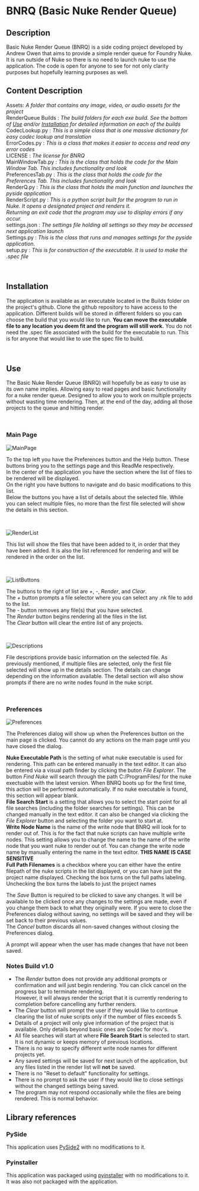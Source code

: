 # BNRQ (Basic Nuke Render Queue)


## Description
Basic Nuke Render Queue (BNRQ) is a side coding project developed by Andrew Owen that aims to provide a simple
render queue for Foundry Nuke. It is run outside of Nuke so there is no need to launch nuke to use the
application. The code is open for anyone to see for not only clarity purposes but hopefully learning
purposes as well. 

## Content Description
Assets: *A folder that contains any image, video, or audio assets for the project*
<br>RenderQueue Builds : *The build folders for each exe build. See the bottom of [Use](https://github.com/Andr3w0w3n/BNRQ/blob/main/README.md#use) and/or [Installation](https://github.com/Andr3w0w3n/BNRQ/blob/main/README.md#installation) for detailed information on each of the builds*
<br>CodecLookup.py : *This is a simple class that is one massive dictionary for easy codec lookup and translation*
<br>ErrorCodes.py : *This is a class that makes it easier to access and read any error codes*
<br>LICENSE : *The license for BNRQ*
<br>MainWindowTab.py : *This is the class that holds the code for the Main Window Tab. This includes functionality and look*
<br>PreferencesTab.py : *This is the class that holds the code for the Preferences Tab. This includes functionality and look*
<br>RenderQ.py : *This is the class that holds the main function and launches the pyside application*
<br>RenderScript.py : *This is a python script built for the program to run in Nuke. It opens a designated project and renders it.
<br>		&#9;Returning an exit code that the program may use to display errors if any occur.*
<br>settings.json : *The settings file holding all settings so they may be accessed next application launch*
<br>Settings.py : *This is the class that runs and manages settings for the pyside application.*
<br>setup.py : *This is for construction of the executable. It is used to make the .spec file*

<br>

## Installation
The application is available as an executable located in the Builds folder on the project's github. Clone the github repository
to have access to the application. Different builds will be stored in different folders so you can choose the build that you
would like to run. **You can move the executable file to any location you deem fit and the program will still work.**
You do not need the .spec file associated with the build for the executable to run. 
This is for anyone that would like to use the spec file to build.

<br>

## Use
The Basic Nuke Render Queue (BNRQ) will hopefully be as easy to use as its own name implies. Allowing easy to read pages and basic functionality for a nuke render queue.
Designed to allow you to work on multiple projects without wasting time rendering. Then, at the end of the day, adding all those projects to the queue and hitting render.

<br>

### Main Page

![MainPage](https://github.com/Andr3w0w3n/BNRQ/blob/main/Assets/ReadMe/MainPage.png)

To the top left you have the Preferences button and the Help button. These buttons bring you to the settings page and this ReadMe respectively. 
<br>In the center of the application you have the section where the list of files to be rendered will be displayed.
<br>On the right you have buttons to navigate and do basic modifications to this list. 
<br>Below the buttons you have a list of details about the selected file. While you can select multiple files, no more than the first file selected will show the details in this section.

<br>

![RenderList](https://github.com/Andr3w0w3n/BNRQ/blob/main/Assets/ReadMe/RenderList.png)

This list will show the files that have been added to it, in order that they have been added. It is also the list referenced for rendering and will be rendered in the order on the list.

<br>

![ListButtons](https://github.com/Andr3w0w3n/BNRQ/blob/main/Assets/ReadMe/ListButtons.png)

The buttons to the right of list are *+*, *-*, *Render*, and *Clear*. 
<br>The *+* button prompts a file selector where you can select any .nk file to add to the list. 
<br>The *-* button removes any file(s) that you have selected.
<br>The *Render* button begins rendering all the files in the list. 
<br>The *Clear* button will clear the entire list of any projects.

<br>

![Descriptions](https://github.com/Andr3w0w3n/BNRQ/blob/main/Assets/ReadMe/FileDescriptions.png)

File descriptions provide basic information on the selected file. As previously mentioned, if multiple files are selected, only the first file selected will show up in the details section.
The details can change depending on the information available. The detail section will also show prompts if there are no write nodes found in the nuke script. 

<br>

### Preferences

![Preferences](https://github.com/Andr3w0w3n/BNRQ/blob/main/Assets/ReadMe/PreferencesDialog.png)

The Preferences dialog will show up when the Preferences button on the main page is clicked. You cannot do any actions on the main page until you have closed the dialog.

**Nuke Executable Path** is the setting of what nuke executable is used for rendering. This path can be entered manually in the text editor. It can also be entered via a visual path finder by clicking the buton *File Explorer*.
The button *Find Nuke* will search through the path C:/ProgramFiles/ for the nuke exectuable with the latest version. When BNRQ boots up for the first time, this action will be performed automatically.
If no nuke executable is found, this section will appear blank.
<br>**File Search Start** is a setting that allows you to select the start point for all file searches (including the folder searches for settings). This can be changed manually in the text editor. it can also be changed via clicking
the *File Explorer* button and selecting the folder you want to start at.
<br>**Write Node Name** is the name of the write node that BNRQ will look for to render out of. This is for the fact that nuke scripts can have multiple write nodes. This setting allows you to change the name to the name of the write node
that you want nuke to render out of. You can change the write node name by manually entering the name in the text editor. **THIS NAME IS CASE SENSITIVE**
<br>**Full Path Filenames** is a checkbox where you can either have the entire filepath of the nuke scripts in the list displayed, or you can have just the project name displayed. Checking the box turns on the full paths labeling.
Unchecking the box turns the labels to just the project names

The *Save* Button is required to be clicked to save any changes. It will be available to be clicked once any changes to the settings are made, even if you change them back to what they originally were. If you were to close the 
Preferences dialog without saving, no settings will be saved and they will be set back to their previous values.
<br>The *Cancel* button discards all non-saved changes without closing the Preferences dialog. 

A prompt will appear when the user has made changes that have not been saved.

### Notes Build v1.0
- The *Render* button does not provide any additional prompts or confirmation and will just begin rendering. You can click cancel on the progress bar to terminate rendering.<br>
             However, it will always render the script that it is currently rendering to completion before cancelling any further renders.
- The *Clear* button will prompt the user if they would like to continue clearing the list of nuke scripts only if the number of files exceeds 5. 
- Details of a project will only give information of the project that is available. Only details beyond basic ones are Codec for mov's.
- All file searches will start at where **File Search Start** is selected to start. It is not dynamic or keeps memory of previous locations.
- There is no way to specify different write node names for different projects yet.
- Any saved settings will be saved for next launch of the application, but any files listed in the render list will **not** be saved.
- There is no "Reset to default" functionality for settings.
- There is no prompt to ask the user if they would like to close settings without the changed settings being saved.
- The program may not respond occasionally while the files are being rendered. This is normal behavior.


## Library references
### PySide
This application uses [PySide2](https://pypi.org/project/PySide2/) with no modifications to it. 

### Pyinstaller
This application was packaged using [pyinstaller](https://pyinstaller.org/en/stable/installation.html) with no modifications to it. It was also not packaged with the application.

